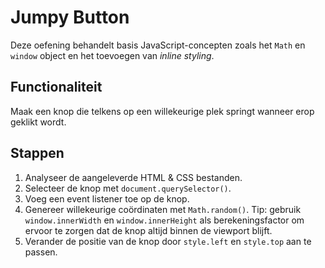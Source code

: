 # Jumpy Button

Deze oefening behandelt basis JavaScript-concepten zoals het `Math` en `window` object en het toevoegen van _inline styling_.

## Functionaliteit

Maak een knop die telkens op een willekeurige plek springt wanneer erop geklikt wordt.

## Stappen

1. Analyseer de aangeleverde HTML & CSS bestanden.
2. Selecteer de knop met `document.querySelector()`.
3. Voeg een event listener toe op de knop.
4. Genereer willekeurige coördinaten met `Math.random()`. Tip: gebruik `window.innerWidth` en `window.innerHeight` als berekeningsfactor om ervoor te zorgen dat de knop altijd binnen de viewport blijft.
5. Verander de positie van de knop door `style.left` en `style.top` aan te passen.
